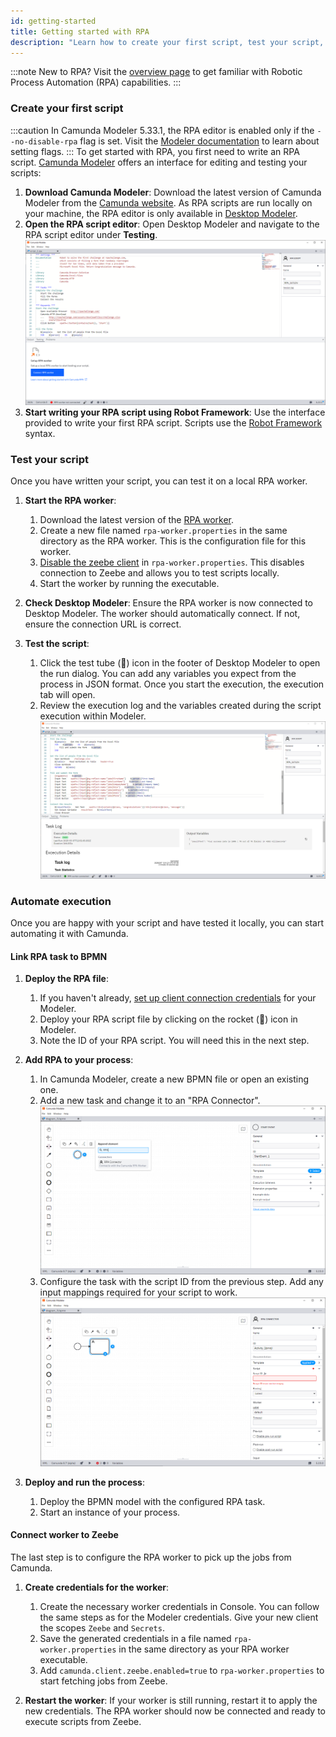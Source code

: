 ```yaml
---
id: getting-started
title: Getting started with RPA
description: "Learn how to create your first script, test your script, and automate execution while getting started with RPA."
---
```


:::note
New to RPA? Visit the [overview page](/components/rpa/overview.md) to get familiar with Robotic Process Automation (RPA) capabilities.
:::

### Create your first script

<!-- TODO(marstamm): The modeler flag is only required in the alpha releases. Remove this caution for 8.7 minor relase -->

:::caution
In Camunda Modeler 5.33.1, the RPA editor is enabled only if the `--no-disable-rpa` flag is set. Visit the [Modeler documentation](/components/modeler/desktop-modeler/flags/flags.md) to learn about setting flags.
:::
To get started with RPA, you first need to write an RPA script. [Camunda Modeler](/components/modeler/about-modeler.md) offers an interface for editing and testing your scripts:

1. **Download Camunda Modeler**: Download the latest version of Camunda Modeler from the [Camunda website](https://camunda.com/download/modeler/). As RPA scripts are run locally on your machine, the RPA editor is only available in [Desktop Modeler](/components/modeler/desktop-modeler/index.md).
2. **Open the RPA script editor**: Open Desktop Modeler and navigate to the RPA script editor under **Testing**.
   ![A screenshot of the RPA Editor in the Camunda Modeler](img/rpa-editor-initial.png)
3. **Start writing your RPA script using Robot Framework**: Use the interface provided to write your first RPA script. Scripts use the [Robot Framework](https://robotframework.org/) syntax.

### Test your script

Once you have written your script, you can test it on a local RPA worker.

1. **Start the RPA worker**:

   1. Download the latest version of the [RPA worker](https://github.com/camunda/rpa-worker/releases).
   2. Create a new file named `rpa-worker.properties` in the same directory as the RPA worker. This is the configuration file for this worker.
   3. [Disable the zeebe client](/apis-tools/spring-zeebe-sdk/configuration.md#enabling-and-disabling) in `rpa-worker.properties`. This disables connection to Zeebe and allows you to test scripts locally.
   4. Start the worker by running the executable.

2. **Check Desktop Modeler**: Ensure the RPA worker is now connected to Desktop Modeler. The worker should automatically connect. If not, ensure the connection URL is correct.

3. **Test the script**:
   1. Click the test tube (🧪) icon in the footer of Desktop Modeler to open the run dialog. You can add any variables you expect from the process in JSON format. Once you start the execution, the execution tab will open.
   2. Review the execution log and the variables created during the script execution within Modeler.
      ![A screenshot of the RPA testing panel](img/rpa-editor-results.png)

### Automate execution

Once you are happy with your script and have tested it locally, you can start automating it with Camunda.

#### Link RPA task to BPMN

1. **Deploy the RPA file**:

   1. If you haven't already, [set up client connection credentials](/guides/setup-client-connection-credentials.md) for your Modeler.
   2. Deploy your RPA script file by clicking on the rocket (🚀) icon in Modeler.
   3. Note the ID of your RPA script. You will need this in the next step.

2. **Add RPA to your process**:

   1. In Camunda Modeler, create a new BPMN file or open an existing one.
   2. Add a new task and change it to an "RPA Connector".
      ![A screenshot of appending a RPA Task](img/create-new-task.png)
   3. Configure the task with the script ID from the previous step. Add any input mappings required for your script to work.
      ![A screenshot of configuring a RPA Task](img/rpa-task-configuration.png)

3. **Deploy and run the process**:

   1. Deploy the BPMN model with the configured RPA task.
   2. Start an instance of your process.

#### Connect worker to Zeebe

The last step is to configure the RPA worker to pick up the jobs from Camunda.

1. **Create credentials for the worker**:

   1. Create the necessary worker credentials in Console. You can follow the same steps as for the Modeler credentials. Give your new client the scopes `Zeebe` and `Secrets`.
   2. Save the generated credentials in a file named `rpa-worker.properties` in the same directory as your RPA worker executable.
   3. Add `camunda.client.zeebe.enabled=true` to `rpa-worker.properties` to start fetching jobs from Zeebe.

2. **Restart the worker**: If your worker is still running, restart it to apply the new credentials. The RPA worker should now be connected and ready to execute scripts from Zeebe.

